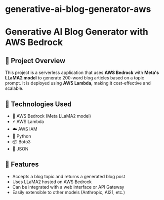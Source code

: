 # generative-ai-blog-generator-aws


# Generative AI Blog Generator with AWS Bedrock

## 🚀 Project Overview
This project is a serverless application that uses **AWS Bedrock** with **Meta's LLaMA2 model** to generate 200-word blog articles based on a topic prompt. It is deployed using **AWS Lambda**, making it cost-effective and scalable.

## 🔧 Technologies Used
- 🧠 AWS Bedrock (Meta LLaMA2 model)
- ⚡ AWS Lambda
- ☁️ AWS IAM
- 🐍 Python
- 📦 Boto3
- 🧪 JSON

## 🎯 Features
- Accepts a blog topic and returns a generated blog post
- Uses LLaMA2 hosted on AWS Bedrock
- Can be integrated with a web interface or API Gateway
- Easily extensible to other models (Anthropic, AI21, etc.)
